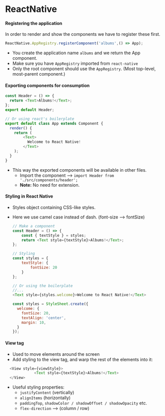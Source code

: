 # ReactNative

#### Registering the application
In order to render and show the components we have to register these first.
  ```js
  ReactNative.AppRegistry.registerComponent('albums',() => App);
  ```
- You create the application name `albums` and we return the App component.
- Make sure you have `AppRegistry` imported from `react-native`
- Only the root component should use the `AppRegistry`. (Most top-level, most-parent component.)


#### Exporting components for consumption
  ```js
  const Header = () => {
    return <Text>Albums!</Text>;
  };
  export default Header;

  // Or using react's boilerplate
  export default class App extends Component {
    render() {
      return (
          <Text>
            Welcome to React Native!
          </Text>
      );
    }
  }
  ```
- This way the exported components will be available in other files.
  - Import the component --> `import Header from './src/components/header';`
  - **Note:** No need for extension.

#### Styling in React Native
- Styles object containing CSS-like styles.
- Here we use camel case instead of dash. (font-size --> fontSize)

  ```js
  // Make a component
  const Header = () => {
      const { textStyle } = styles;
      return <Text style={textStyle}>Albums!</Text>;
  };

  // Styling
  const styles = {
      textStyle: {
          fontSize: 20
      }
  };

  // Or using the boilerplate
  //...
  <Text style={styles.welcome}>Welcome to React Native!</Text>

  const styles = StyleSheet.create({
    welcome: {
      fontSize: 20,
      textAlign: 'center',
      margin: 10,
    }
  });
  ```

#### View tag
- Used to move elements around the screen
- Add styling to the view tag, and warp the rest of the elements into it:
```js
  <View style={viewStyle}>
             <Text style={textStyle}>Albums!</Text>
  </View>
```
- Useful styling properties:
  - `justifyContent` (vertically)
  - `alignItems` (horizontally)
  - `paddingTop`, `shadowColor / shadowOffset / shadowOpacity` etc.
  - `flex-direction` --> (column / row)
